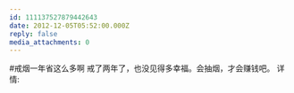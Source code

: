 ```yaml
---
id: 111137527879442643
date: 2012-12-05T05:52:00.000Z
reply: false
media_attachments: 0
---
```


#戒烟一年省这么多啊 戒了两年了，也没见得多幸福。会抽烟，才会赚钱吧。 详情: ​​​​


